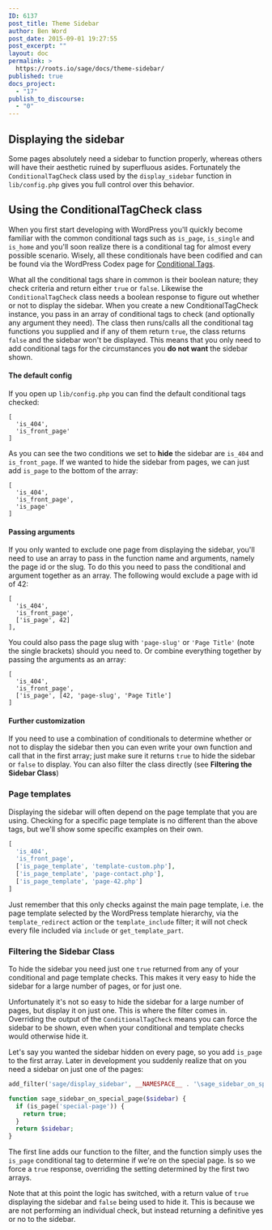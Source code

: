 ```yaml
---
ID: 6137
post_title: Theme Sidebar
author: Ben Word
post_date: 2015-09-01 19:27:55
post_excerpt: ""
layout: doc
permalink: >
  https://roots.io/sage/docs/theme-sidebar/
published: true
docs_project:
  - "17"
publish_to_discourse:
  - "0"
---
```

## Displaying the sidebar

Some pages absolutely need a sidebar to function properly, whereas others will have their aesthetic ruined by superfluous asides. Fortunately the `ConditionalTagCheck` class used by the `display_sidebar` function in `lib/config.php` gives you full control over this behavior.

## Using the ConditionalTagCheck class

When you first start developing with WordPress you'll quickly become familiar with the common conditional tags such as `is_page`, `is_single` and `is_home` and you'll soon realize there is a conditional tag for almost every possible scenario. Wisely, all these conditionals have been codified and can be found via the WordPress Codex page for [Conditional Tags](http://codex.wordpress.org/Conditional_Tags). 

What all the conditional tags share in common is their boolean nature; they check criteria and return either `true` or `false`. Likewise the `ConditionalTagCheck` class needs a boolean response to figure out whether or not to display the sidebar. When you create a new ConditionalTagCheck instance, you pass in an array of conditional tags to check (and optionally any argument they need). The class then runs/calls all the conditional tag functions you supplied and if any of them return `true`, the class returns `false` and the sidebar won't be displayed. This means that you only need to add conditional tags for the circumstances you **do not want** the sidebar shown.

#### The default config

If you open up `lib/config.php` you can find the default conditional tags checked:

    [
      'is_404',
      'is_front_page'
    ]

As you can see the two conditions we set to **hide** the sidebar are `is_404` and `is_front_page`. If we wanted to hide the sidebar from pages, we can just add `is_page` to the bottom of the array:

    [
      'is_404',
      'is_front_page',
      'is_page'
    ]

#### Passing arguments

If you only wanted to exclude one page from displaying the sidebar, you'll need to use an array to pass in the function name and arguments, namely the page id or the slug. To do this you need to pass the conditional and argument together as an array. The following would exclude a page with id of 42:

    [
      'is_404',
      'is_front_page',
      ['is_page', 42]
    ],

You could also pass the page slug with `'page-slug'` or `'Page Title'` (note the single brackets) should you need to. Or combine everything together by passing the arguments as an array:

    [
      'is_404',
      'is_front_page',
      ['is_page', [42, 'page-slug', 'Page Title']
    ]

#### Further customization

If you need to use a combination of conditionals to determine whether or not to display the sidebar then you can even write your own function and call that in the first array; just make sure it returns `true` to hide the sidebar or `false` to display. You can also filter the class directly (see **Filtering the Sidebar Class**)

### Page templates

Displaying the sidebar will often depend on the page template that you are using. Checking for a specific page template is no different than the above tags, but we'll show some specific examples on their own.

```php
[
  'is_404',
  'is_front_page',
  ['is_page_template', 'template-custom.php'],
  ['is_page_template', 'page-contact.php'],
  ['is_page_template', 'page-42.php']
]
```

Just remember that this only checks against the main page template, i.e. the page template selected by the WordPress template hierarchy, via the `template_redirect` action or the `template_include` filter; it will not check every file included via `include` or `get_template_part`.

### Filtering the Sidebar Class

To hide the sidebar you need just one `true` returned from any of your conditional and page template checks. This makes it very easy to hide the sidebar for a large number of pages, or for just one. 

Unfortunately it's not so easy to hide the sidebar for a large number of pages, but display it on just one. This is where the filter comes in. Overriding the output of the `ConditionalTagCheck` means you can force the sidebar to be shown, even when your conditional and template checks would otherwise hide it. 

Let's say you wanted the sidebar hidden on every page, so you add `is_page` to the first array. Later in development you suddenly realize that on you need a sidebar on just one of the pages:

```php
add_filter('sage/display_sidebar', __NAMESPACE__ . '\sage_sidebar_on_special_page');

function sage_sidebar_on_special_page($sidebar) {
  if (is_page('special-page')) {
    return true;
  }
  return $sidebar;
}
```

The first line adds our function to the filter, and the function simply uses the `is_page` conditional tag to determine if we're on the special page. Is so we force a `true` response, overriding the setting determined by the first two arrays. 

Note that at this point the logic has switched, with a return value of `true` displaying the sidebar and `false` being used to hide it. This is because we are not performing an individual check, but instead returning a definitive yes or no to the sidebar.